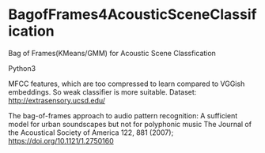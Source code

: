 # BagofFrames4AcousticSceneClassification
Bag of Frames(KMeans/GMM) for Acoustic Scene Classfication

Python3

MFCC features, which are too compressed to learn compared to VGGish embeddings. So weak classifier is more suitable.
Dataset: http://extrasensory.ucsd.edu/

The bag-of-frames approach to audio pattern recognition: A sufficient model for urban soundscapes but not for polyphonic music
The Journal of the Acoustical Society of America 122, 881 (2007); https://doi.org/10.1121/1.2750160
